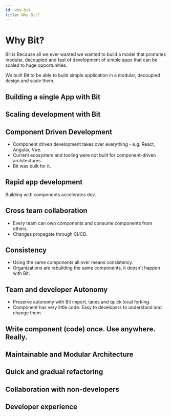 ```yaml
---
id: why-bit
title: Why Bit?
---
```


# Why Bit?
Bit is 
Because all we ever wanted we wanted to build a model that promotes modular, decoupled and fast of development of simple apps that can be scaled to huge opportunities.  

We built Bit to be able to build simple application in a modular, decoupled design and scale them.


## Building a single App with Bit

## Scaling development with Bit

## Component Driven Development


- Component driven development takes over everything - e.g. React, Angular, Vue.
- Current ecosystem and tooling were not built for component-driven architectures.
- Bit was built for it.

## Rapid app development
Building with components accelerates dev.

## Cross team collaboration
- Every team can own components and consume components from others.
- Changes propagate through CI/CD.

## Consistency
- Using the same components all over means consistency.
- Organizations are rebuilding the same components, it doesn't happen with Bit.

## Team and developer Autonomy

- Preserve autonomy with Bit import, lanes and quick local forking.
- Component has very little code. Easy to developers to understand and change them.

## Write component (code) once. Use anywhere. Really.

## Maintainable and Modular Architecture

## Quick and gradual refactoring

## Collaboration with non-developers

## Developer experience
